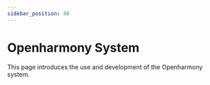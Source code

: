 ```yaml
---
sidebar_position: 40
---
```


# Openharmony System

This page introduces the use and development of the Openharmony system.

<DocCardList />
